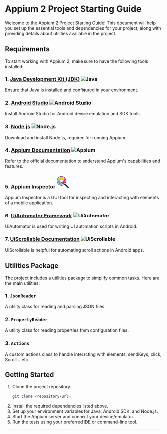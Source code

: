 # Appium 2 Project Starting Guide

Welcome to the Appium 2 Project Starting Guide! This document will help you set up the essential tools and dependencies for your project, along with providing details about utilities available in the project.

## Requirements

To start working with Appium 2, make sure to have the following tools installed:

### 1. [Java Development Kit (JDK)](https://www.oracle.com/java/technologies/javase-downloads.html) <img src="https://upload.wikimedia.org/wikipedia/en/3/30/Java_programming_language_logo.svg" alt="Java" width="20" />
Ensure that Java is installed and configured in your environment.

### 2. [Android Studio](https://developer.android.com/studio) <img src="https://uxwing.com/wp-content/themes/uxwing/download/brands-and-social-media/android-studio-icon.png" alt="Android Studio" width="30" />
Install Android Studio for Android device emulation and SDK tools.

### 3. [Node.js](https://nodejs.org/) <img src="https://upload.wikimedia.org/wikipedia/commons/d/d9/Node.js_logo.svg" alt="Node.js" width="30" />
Download and install Node.js, required for running Appium.

### 4. [Appium Documentation](https://appium.io/docs/en/) <img src="https://appium.io/docs/en/latest/assets/images/appium-logo-horiz.png" alt="Appium" width="80" />
Refer to the official documentation to understand Appium's capabilities and features.

### 5. [Appium Inspector](https://github.com/appium/appium-inspector) <img src="https://raw.githubusercontent.com/appium/appium-inspector/main/docs/assets/images/icon.png" alt="Appium Inspector" width="40" />
Appium Inspector is a GUI tool for inspecting and interacting with elements of a mobile application.

### 6. [UiAutomator Framework](https://github.com/appium/appium-uiautomator2-driver) <img src="https://avatars.githubusercontent.com/u/3221291?s=48&v=4" alt="UiAutomator" width="30" />
UiAutomator is used for writing UI automation scripts in Android.

### 7. [UiScrollable Documentation]() <img src="https://www.gstatic.com/devrel-devsite/prod/vdf1c73ddfa29bc07c1524d67528b078b0717f3e7ffc0621bf09846cb55759e81/android/images/lockup.svg" alt="UiScrollable" width="70" />
UiScrollable is helpful for automating scroll actions in Android apps.

## Utilities Package

The project includes a utilities package to simplify common tasks. Here are the main utilities:

### 1. `JsonReader`
A utility class for reading and parsing JSON files.

### 2. `PropertyReader`
A utility class for reading properties from configuration files.

### 3. `Actions`
A custom actions class to handle interacting with elements, sendKeys, click, Scroll ...etc

## Getting Started

1. Clone the project repository.
   ```bash
   git clone <repository-url>
   ```
2. Install the required dependencies listed above.
3. Set up your environment variables for Java, Android SDK, and Node.js.
4. Start the Appium server and connect your device/emulator.
5. Run the tests using your preferred IDE or command-line tool.

---
